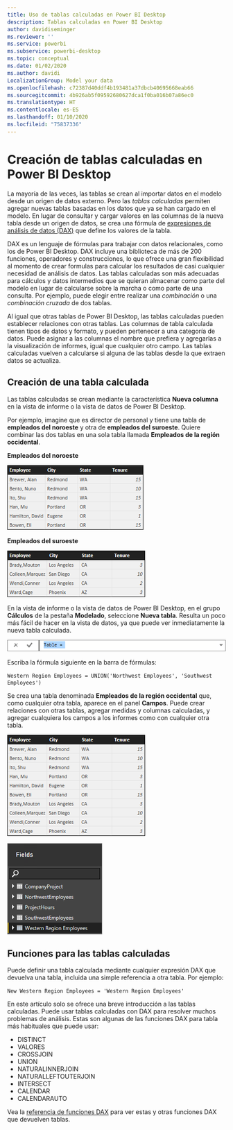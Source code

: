 ```yaml
---
title: Uso de tablas calculadas en Power BI Desktop
description: Tablas calculadas en Power BI Desktop
author: davidiseminger
ms.reviewer: ''
ms.service: powerbi
ms.subservice: powerbi-desktop
ms.topic: conceptual
ms.date: 01/02/2020
ms.author: davidi
LocalizationGroup: Model your data
ms.openlocfilehash: c72387d40ddf4b193481a37dbcb40695668eab66
ms.sourcegitcommit: 4b926ab5f09592680627dca1f0ba016b07a86ec0
ms.translationtype: HT
ms.contentlocale: es-ES
ms.lasthandoff: 01/10/2020
ms.locfileid: "75837336"
---
```

# <a name="create-calculated-tables-in-power-bi-desktop"></a>Creación de tablas calculadas en Power BI Desktop
La mayoría de las veces, las tablas se crean al importar datos en el modelo desde un origen de datos externo. Pero las *tablas calculadas* permiten agregar nuevas tablas basadas en los datos que ya se han cargado en el modelo. En lugar de consultar y cargar valores en las columnas de la nueva tabla desde un origen de datos, se crea una fórmula de [expresiones de análisis de datos (DAX)](/dax/index) que define los valores de la tabla.

DAX es un lenguaje de fórmulas para trabajar con datos relacionales, como los de Power BI Desktop. DAX incluye una biblioteca de más de 200 funciones, operadores y construcciones, lo que ofrece una gran flexibilidad al momento de crear formulas para calcular los resultados de casi cualquier necesidad de análisis de datos. Las tablas calculadas son más adecuadas para cálculos y datos intermedios que se quieran almacenar como parte del modelo en lugar de calcularse sobre la marcha o como parte de una consulta. Por ejemplo, puede elegir entre realizar una *combinación* o una *combinación cruzada* de dos tablas.

Al igual que otras tablas de Power BI Desktop, las tablas calculadas pueden establecer relaciones con otras tablas. Las columnas de tabla calculada tienen tipos de datos y formato, y pueden pertenecer a una categoría de datos. Puede asignar a las columnas el nombre que prefiera y agregarlas a la visualización de informes, igual que cualquier otro campo. Las tablas calculadas vuelven a calcularse si alguna de las tablas desde la que extraen datos se actualiza.

## <a name="create-a-calculated-table"></a>Creación de una tabla calculada

Las tablas calculadas se crean mediante la característica **Nueva columna** en la vista de informe o la vista de datos de Power BI Desktop.

Por ejemplo, imagine que es director de personal y tiene una tabla de **empleados del noroeste** y otra de **empleados del suroeste**. Quiere combinar las dos tablas en una sola tabla llamada **Empleados de la región occidental**.

**Empleados del noroeste**

 ![](media/desktop-calculated-tables/calctables_nwempl.png)

**Empleados del suroeste**

 ![](media/desktop-calculated-tables/calctables_swempl.png)

En la vista de informe o la vista de datos de Power BI Desktop, en el grupo **Cálculos** de la pestaña **Modelado**, seleccione **Nueva tabla**. Resulta un poco más fácil de hacer en la vista de datos, ya que puede ver inmediatamente la nueva tabla calculada.

 ![Nueva tabla en la vista de datos](media/desktop-calculated-tables/calctables_formulabarempty.png)

Escriba la fórmula siguiente en la barra de fórmulas:

```dax
Western Region Employees = UNION('Northwest Employees', 'Southwest Employees')
```

Se crea una tabla denominada **Empleados de la región occidental** que, como cualquier otra tabla, aparece en el panel **Campos**. Puede crear relaciones con otras tablas, agregar medidas y columnas calculadas, y agregar cualquiera los campos a los informes como con cualquier otra tabla.

 ![Nueva tabla calculada](media/desktop-calculated-tables/calctables_westregionempl.png)

 ![Nueva tabla en el panel Campos](media/desktop-calculated-tables/calctables_fieldlist.png)

## <a name="functions-for-calculated-tables"></a>Funciones para las tablas calculadas

Puede definir una tabla calculada mediante cualquier expresión DAX que devuelva una tabla, incluida una simple referencia a otra tabla. Por ejemplo:

```dax
New Western Region Employees = 'Western Region Employees'
```

En este artículo solo se ofrece una breve introducción a las tablas calculadas. Puede usar tablas calculadas con DAX para resolver muchos problemas de análisis. Estas son algunas de las funciones DAX para tabla más habituales que puede usar:

* DISTINCT
* VALORES
* CROSSJOIN
* UNION
* NATURALINNERJOIN
* NATURALLEFTOUTERJOIN
* INTERSECT
* CALENDAR
* CALENDARAUTO

Vea la [referencia de funciones DAX](/dax/dax-function-reference) para ver estas y otras funciones DAX que devuelven tablas.

